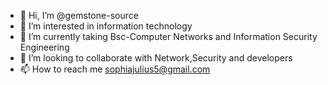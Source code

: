 - 👋 Hi, I’m @gemstone-source
- 👀 I’m interested in information technology
- 🌱 I’m currently taking Bsc-Computer Networks and Information Security Engineering
- 💞️ I’m looking to collaborate with Network,Security and developers 
- 📫 How to reach me sophiajulius5@gmail.com

<!---
gemstone-source/gemstone-source is a ✨ special ✨ repository because its `README.md` (this file) appears on your GitHub profile.
You can click the Preview link to take a look at your changes.
--->
